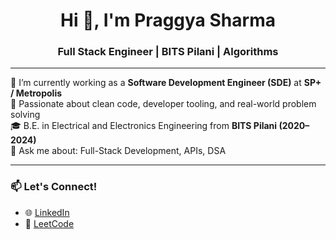 <h1 align="center">Hi 👋, I'm Praggya Sharma</h1>
<h3 align="center">Full Stack Engineer | BITS Pilani | Algorithms</h3>

---

🌱 I’m currently working as a **Software Development Engineer (SDE)** at **SP+ / Metropolis**  
🚀 Passionate about clean code, developer tooling, and real-world problem solving  
🎓 B.E. in Electrical and Electronics Engineering from **BITS Pilani (2020–2024)**  
💬 Ask me about: Full-Stack Development, APIs, DSA

---

### 📫 Let's Connect!
- 🌐 [LinkedIn](https://www.linkedin.com/in/praggya-sharma-8a65061a0/)
- 🧠 [LeetCode](https://leetcode.com/u/praggyas/)

